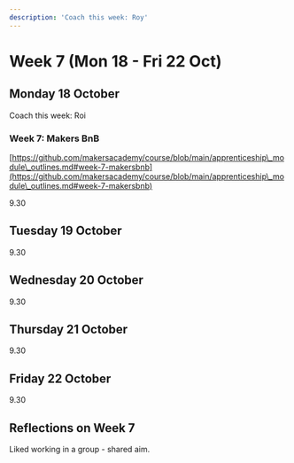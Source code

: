 ```yaml
---
description: 'Coach this week: Roy'
---
```


# Week 7 (Mon 18 - Fri 22 Oct)

## Monday 18 October

Coach this week: Roi&#x20;

### Week 7: Makers BnB

[https://github.com/makersacademy/course/blob/main/apprenticeship\_module\_outlines.md#week-7-makersbnb](https://github.com/makersacademy/course/blob/main/apprenticeship\_module\_outlines.md#week-7-makersbnb)

9.30 &#x20;



## Tuesday 19 October

9.30



## Wednesday 20 October

9.30



## Thursday 21 October

9.30



## Friday 22 October

9.30



## Reflections on Week 7

Liked working in a group - shared aim.
